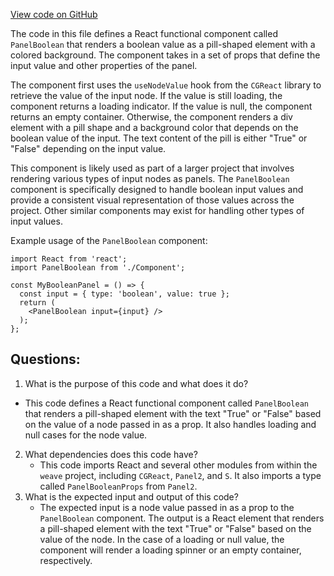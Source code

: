 [View code on GitHub](https://github.com/wandb/weave/weave/frontend/assets/Component.4bf9aa7d.js.map)

The code in this file defines a React functional component called `PanelBoolean` that renders a boolean value as a pill-shaped element with a colored background. The component takes in a set of props that define the input value and other properties of the panel. 

The component first uses the `useNodeValue` hook from the `CGReact` library to retrieve the value of the input node. If the value is still loading, the component returns a loading indicator. If the value is null, the component returns an empty container. Otherwise, the component renders a div element with a pill shape and a background color that depends on the boolean value of the input. The text content of the pill is either "True" or "False" depending on the input value. 

This component is likely used as part of a larger project that involves rendering various types of input nodes as panels. The `PanelBoolean` component is specifically designed to handle boolean input values and provide a consistent visual representation of those values across the project. Other similar components may exist for handling other types of input values. 

Example usage of the `PanelBoolean` component:

```
import React from 'react';
import PanelBoolean from './Component';

const MyBooleanPanel = () => {
  const input = { type: 'boolean', value: true };
  return (
    <PanelBoolean input={input} />
  );
};
```
## Questions: 
 1. What is the purpose of this code and what does it do?
   - This code defines a React functional component called `PanelBoolean` that renders a pill-shaped element with the text "True" or "False" based on the value of a node passed in as a prop. It also handles loading and null cases for the node value.
2. What dependencies does this code have?
   - This code imports React and several other modules from within the `weave` project, including `CGReact`, `Panel2`, and `S`. It also imports a type called `PanelBooleanProps` from `Panel2`.
3. What is the expected input and output of this code?
   - The expected input is a node value passed in as a prop to the `PanelBoolean` component. The output is a React element that renders a pill-shaped element with the text "True" or "False" based on the value of the node. In the case of a loading or null value, the component will render a loading spinner or an empty container, respectively.
